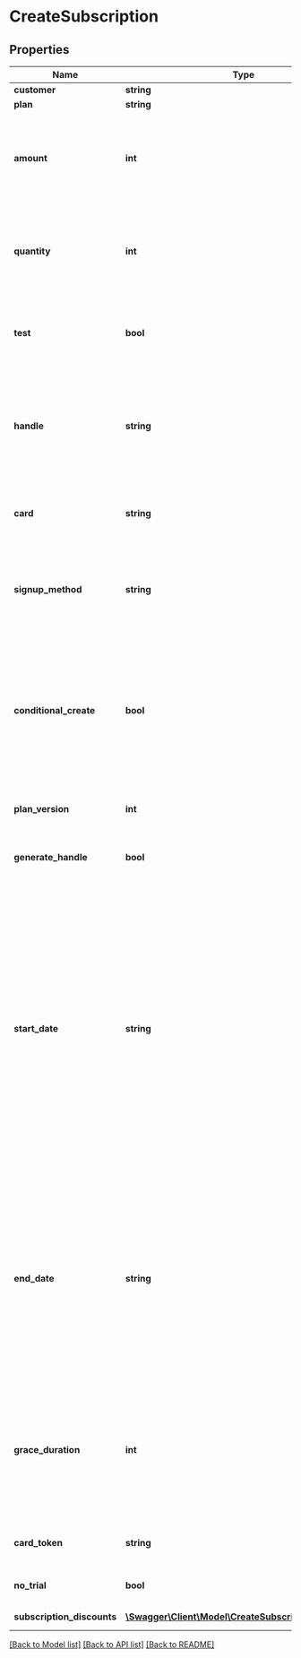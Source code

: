 # CreateSubscription

## Properties
Name | Type | Description | Notes
------------ | ------------- | ------------- | -------------
**customer** | **string** | Customer handle | 
**plan** | **string** | Plan handle | 
**amount** | **int** | Optional custom per quantity plan price including VAT. If provided the plan price billed for each billing period will be overridden by this price. | [optional] 
**quantity** | **int** | Optional quantity of the plan product for this subscription. If not provided the default is the default plan quantity defined for the plan. | [optional] 
**test** | **bool** | Test flag. If given it will be verified that the account state matches the intended create state. | [optional] [default to false]
**handle** | **string** | Per account unique handle for the subscription. Max length 255 with allowable characters [a-zA-Z0-9_.-@]. Must be provided if generate_handle not defined. | [optional] 
**card** | **string** | If signup method &#39;card&#39; is used a card id of an existing card must be provided | [optional] 
**signup_method** | **string** | The signup method, how to get the payment information from customer, one of the following: &#x60;card&#x60;, &#x60;card_token&#x60;, &#x60;email&#x60;, &#x60;link&#x60; | 
**conditional_create** | **bool** | If the subscription is eligable to bill for the first period right away, this option will make the creation conditional on a successfull payment of the first invoice. Will require a signup method of &#x60;card&#x60; or &#x60;card_token&#x60;. Default is false. | [optional] [default to false]
**plan_version** | **int** | Optional plan version, default is to use newest version of plan | [optional] 
**generate_handle** | **bool** | Auto generate handle on the form sub-[sequence_number] | [optional] [default to false]
**start_date** | **string** | Date and time on the form &#x60;yyyy-MM-dd&#x60;, &#x60;yyyyMMdd&#x60;, &#x60;yyyy-MM-ddTHH:mm&#x60; and &#x60;yyyy-MM-ddTHH:mm:ss&#x60; from which the subscription is eligible to schedule first invoice. If no time part is given start of day will be used. A start date in the past can be used, but no more than one period length in the past. A start date in tje past can result in an instant invoice for a past billing period start. Default value is current date and time. | [optional] 
**end_date** | **string** | Fixed date and time on the form &#x60;yyyy-MM-dd&#x60;, &#x60;yyyyMMdd&#x60;, &#x60;yyyy-MM-ddTHH:mm&#x60; and &#x60;yyyy-MM-ddTHH:mm:ss&#x60; where the subscription will automatically cancel. The subscription will expire at the end of the billing period containing the end date. Default is no fixed end date. | [optional] 
**grace_duration** | **int** | A grace duration in seconds from the creation of a subscription where no dunning process is started for a failing invoice. This allows a certain amount of time for the customer to sign up with a payment method. | [optional] 
**card_token** | **string** | If signup method &#39;card_token&#39; is used a card token must be provided | [optional] 
**no_trial** | **bool** | Override plan trial settings and disable trial | [optional] [default to false]
**subscription_discounts** | [**\Swagger\Client\Model\CreateSubscriptionDiscount[]**](CreateSubscriptionDiscount.md) | Discounts to attach to subscription | [optional] 

[[Back to Model list]](../README.md#documentation-for-models) [[Back to API list]](../README.md#documentation-for-api-endpoints) [[Back to README]](../README.md)


